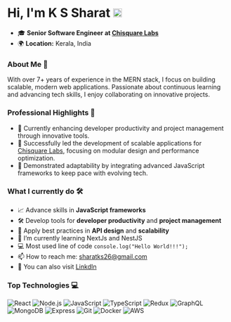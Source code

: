 # Hi, I'm K S Sharat <img src="https://github.com/sharatks26/sharatks26/assets/19923424/665b6f76-e5d4-4d2f-98ff-07f656d50242" alt="Icon" width="20" height="20">

- 🎓 **Senior Software Engineer at [Chisquare Labs](https://www.linkedin.com/company/chisquarelabs/)**
- 🌍 **Location:** Kerala, India


### About Me 🌟
With over 7+ years of experience in the MERN stack, I focus on building scalable, modern web applications. Passionate about continuous learning and advancing tech skills, I enjoy collaborating on innovative projects.


### Professional Highlights 🚀
- 🌱 Currently enhancing developer productivity and project management through innovative tools.
- 💼 Successfully led the development of scalable applications for [Chisquare Labs](https://www.linkedin.com/company/chisquarelabs/), focusing on modular design and performance optimization.
- 🔄 Demonstrated adaptability by integrating advanced JavaScript frameworks to keep pace with evolving tech.


### What I currently do 🛠️
- 📈 Advance skills in **JavaScript frameworks**
- 🛠 Develop tools for **developer productivity** and **project management**
- 🔧 Apply best practices in **API design** and **scalability**
- 🌱 I’m currently learning NextJs and NestJS
- 💻 Most used line of code `console.log("Hello World!!!");`
- 📫 How to reach me: sharatks26@gmail.com
- 💬 You can also visit [LinkdIn](https://www.linkedin.com/in/sharatks26/)


### Top Technologies 💻
![React](https://img.shields.io/badge/-React-61DAFB?style=for-the-badge&logo=react) 
![Node.js](https://img.shields.io/badge/-Node.js-339933?style=for-the-badge&logo=node.js)
![JavaScript](https://img.shields.io/badge/-JavaScript-F7DF1E?style=for-the-badge&logo=javascript)
![TypeScript](https://img.shields.io/badge/-TypeScript-3178C6?style=for-the-badge&logo=typescript)
![Redux](https://img.shields.io/badge/-Redux-764ABC?style=for-the-badge&logo=redux)
![GraphQL](https://img.shields.io/badge/-GraphQL-E10098?style=for-the-badge&logo=graphql)
![MongoDB](https://img.shields.io/badge/-MongoDB-47A248?style=for-the-badge&logo=mongodb)
![Express](https://img.shields.io/badge/-Express-000000?style=for-the-badge&logo=express)
![Git](https://img.shields.io/badge/-Git-F05032?style=for-the-badge&logo=git)
![Docker](https://img.shields.io/badge/-Docker-2496ED?style=for-the-badge&logo=docker)
![AWS](https://img.shields.io/badge/-AWS-232F3E?style=for-the-badge&logo=amazon-aws)


<!--
## GitHub Stats 📈
![GitHub Stats](https://github-readme-stats.vercel.app/api?username=sharatks26)



- 🔭 I’m currently working on Chisquare Labs
- 🌱 I’m currently learning NextJs
- 📫 How to reach me: sharatks26@gmail.com
Here are some ideas to get you started:

- 🔭 I’m currently working on ...
- 🌱 I’m currently learning ...
- 👯 I’m looking to collaborate on ...
- 🤔 I’m looking for help with ...
- 💬 Ask me about ...
- 📫 How to reach me: ...
- 😄 Pronouns: ...
- ⚡ Fun fact: ...
-->
